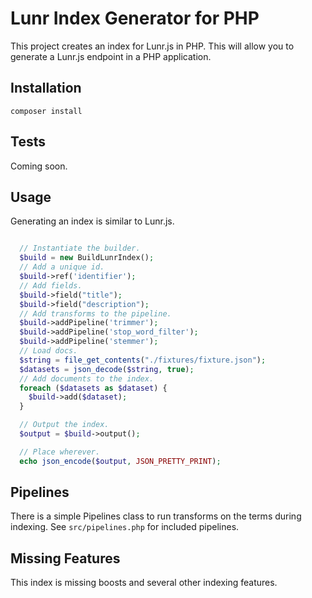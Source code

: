 # Lunr Index Generator for PHP

This project creates an index for Lunr.js in PHP. This will allow you to generate a Lunr.js endpoint in a PHP application.

## Installation

``composer install``

## Tests

Coming soon.

## Usage

Generating an index is similar to Lunr.js.

```php

  // Instantiate the builder.
  $build = new BuildLunrIndex();
  // Add a unique id.
  $build->ref('identifier');
  // Add fields.
  $build->field("title");
  $build->field("description");
  // Add transforms to the pipeline.
  $build->addPipeline('trimmer');
  $build->addPipeline('stop_word_filter');
  $build->addPipeline('stemmer');
  // Load docs.
  $string = file_get_contents("./fixtures/fixture.json");
  $datasets = json_decode($string, true);
  // Add documents to the index.
  foreach ($datasets as $dataset) {
    $build->add($dataset);
  }

  // Output the index.
  $output = $build->output();

  // Place wherever.
  echo json_encode($output, JSON_PRETTY_PRINT);


```

## Pipelines

There is a simple Pipelines class to run transforms on the terms during indexing. See ``src/pipelines.php`` for included pipelines.


## Missing Features

This index is missing boosts and several other indexing features.

